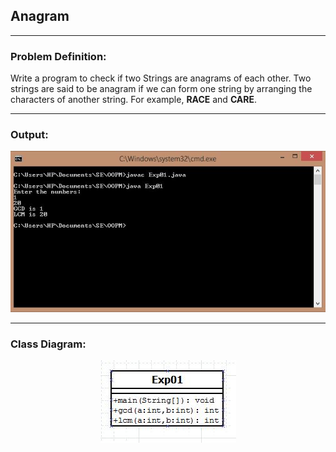 ## Anagram

-----------------------------------------
### Problem Definition:
Write a program to check if two Strings are anagrams of each other. Two strings are said to be anagram if we can form one string by arranging the characters of another string. For example, <strong>RACE</strong> and <strong>CARE</strong>. 

------------------------------------------
### Output:
<p align="center">
    <img src="./output.jpg" alt="Output">
</p>

------------------------------------------
### Class Diagram:
<p align="center">
 <img src="./class_diagram.jpg" alt="Class Diagram">
</p>

